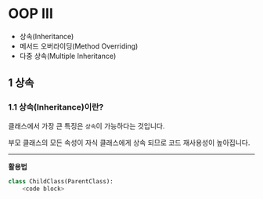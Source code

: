 # OOP III

- 상속(Inheritance)
- 메서드 오버라이딩(Method Overriding)
- 다중 상속(Multiple Inheritance)



## 1 상속

### 1.1 상속(Inheritance)이란?

클래스에서 가장 큰 특징은 `상속`이 가능하다는 것입니다.

부모 클래스의 모든 속성이 자식 클래스에게 상속 되므로 코드 재사용성이 높아집니다.

------

**활용법**

```python
class ChildClass(ParentClass):
    <code block>
```


